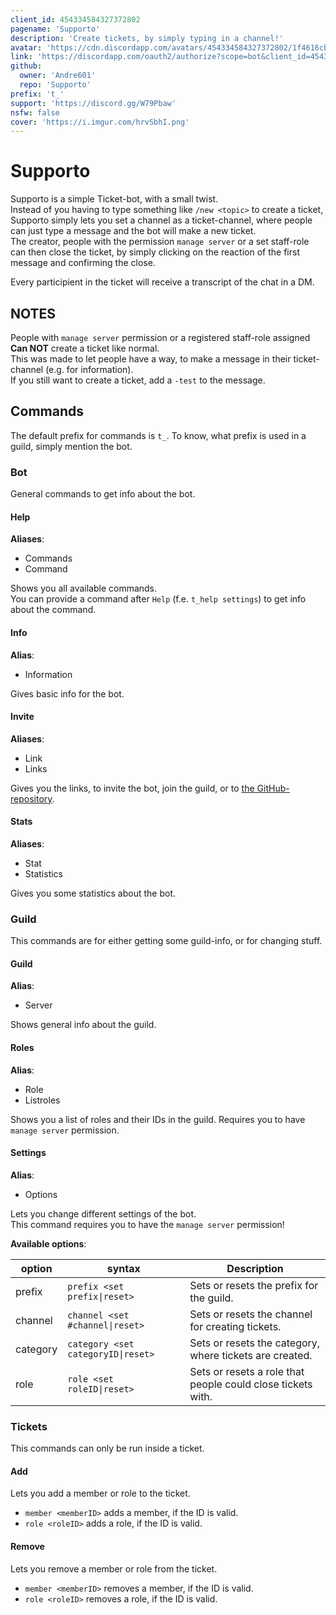 ```yaml
---
client_id: 454334584327372802
pagename: 'Supporto'
description: 'Create tickets, by simply typing in a channel!'
avatar: 'https://cdn.discordapp.com/avatars/454334584327372802/1f4616cb26aa2f0cfd168a99a84c564f.png'
link: 'https://discordapp.com/oauth2/authorize?scope=bot&client_id=454334584327372802&permissions=268528720'
github:
  owner: 'Andre601'
  repo: 'Supporto'
prefix: 't_'
support: 'https://discord.gg/W79Pbaw'
nsfw: false
cover: 'https://i.imgur.com/hrvSbhI.png'
---
```

# Supporto
Supporto is a simple Ticket-bot, with a small twist.  
Instead of you having to type something like `/new <topic>` to create a ticket, Supporto simply lets you set a channel as a ticket-channel, where people can just type a message and the bot will make a new ticket.  
The creator, people with the permission `manage server` or a set staff-role can then close the ticket, by simply clicking on the reaction of the first message and confirming the close.

Every participient in the ticket will receive a transcript of the chat in a DM.

## NOTES
People with `manage server` permission or a registered staff-role assigned **Can NOT** create a ticket like normal.  
This was made to let people have a way, to make a message in their ticket-channel (e.g. for information).  
If you still want to create a ticket, add a `-test` to the message.

## Commands
The default prefix for commands is `t_`.
To know, what prefix is used in a guild, simply mention the bot.

### Bot
General commands to get info about the bot.

#### Help
**Aliases**:
- Commands
- Command

Shows you all available commands.  
You can provide a command after `Help` (f.e. `t_help settings`) to get info about the command.

#### Info
**Alias**:
- Information

Gives basic info for the bot.

#### Invite
**Aliases**:
- Link
- Links

Gives you the links, to invite the bot, join the guild, or to [the GitHub-repository](https://github.com/Andre601/Supporto).

#### Stats
**Aliases**:
- Stat
- Statistics

Gives you some statistics about the bot.

### Guild
This commands are for either getting some guild-info, or for changing stuff.

#### Guild
**Alias**:
- Server

Shows general info about the guild.

#### Roles
**Alias**:
- Role
- Listroles

Shows you a list of roles and their IDs in the guild.
Requires you to have `manage server` permission.

#### Settings
**Alias**:
- Options

Lets you change different settings of the bot.  
This command requires you to have the `manage server` permission!

**Available options**:  

| option   | syntax                             | Description                                                 |  
| -------- | ---------------------------------- | ----------------------------------------------------------- |  
| prefix   | `prefix <set prefix\|reset>`       | Sets or resets the prefix for the guild.                    |  
| channel  | `channel <set #channel\|reset>`    | Sets or resets the channel for creating tickets.            |  
| category | `category <set categoryID\|reset>` | Sets or resets the category, where tickets are created.     |  
| role     | `role <set roleID\|reset>`         | Sets or resets a role that people could close tickets with. |  

### Tickets
This commands can only be run inside a ticket.

#### Add
Lets you add a member or role to the ticket.

- `member <memberID>` adds a member, if the ID is valid.
- `role <roleID>` adds a role, if the ID is valid.

#### Remove
Lets you remove a member or role from the ticket.

- `member <memberID>` removes a member, if the ID is valid.
- `role <roleID>` removes a role, if the ID is valid.
